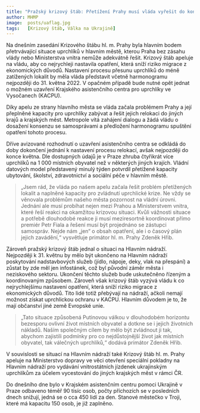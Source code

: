 ```yaml
---
title: "Pražský krizový štáb: Přetížení Prahy musí vláda vyřešit do konce května, asistenční centrum zatím zůstává otevřené"
author: MHMP
image: 	posts/uaflag.jpg
tags:   [Krizový štáb, Válka na Ukrajině]
---
```


Na dnešním zasedání Krizového štábu hl. m. Prahy byla hlavním bodem přetrvávající situace uprchlíků v hlavním městě, kterou Praha bez zásahu vlády nebo Ministerstva vnitra nemůže adekvátně řešit. Krizový štáb apeluje na vládu, aby co nejrychleji nastavila opatření, která sníží riziko migrace z ekonomických důvodů. Nastavení procesu přesunu uprchlíků do méně zatížených lokalit by měla vláda představit včetně harmonogramu nejpozději do 31. května 2022. V opačném případě bude nutné opět jednat o možném uzavření Krajského asistenčního centra pro uprchlíky ve Vysočanech (KACPU).

Díky apelu ze strany hlavního města se vláda začala problémem Prahy a její přeplněné kapacity pro uprchlíky zabývat a řešit jejich relokaci do jiných krajů a krajských měst. Metropole vítá zahájení dialogu a žádá vládu o dosažení konsenzu se samosprávami a předložení harmonogramu spuštění opatření tohoto procesu.

Dříve avizované rozhodnutí o uzavření asistenčního centra se odkládá do doby dokončení jednání k nastavení procesu relokací, avšak nejpozději do konce května. Dle dostupných údajů je v Praze zhruba čtyřikrát více uprchlíků na 1 000 místních obyvatel než v některých jiných krajích. Vládní datových model představený minulý týden potvrdil přetížené kapacity ubytování, školství, zdravotnictví a sociální péče v hlavním městě.

> „Jsem rád, že vláda po našem apelu začala řešit problém přetížených lokalit a naplněné kapacity pro zvládnutí uprchlické krize. Ne vždy se věnovala problémům našeho města pozornost na vládní úrovni. Jednání ale musí probíhat nejen mezi Prahou a Ministerstvem vnitra, které řeší reakci na okamžitou krizovou situaci. Kvůli vážnosti situace a potřebě dlouhodobé reakce ji musí meziresortně koordinovat přímo premiér Petr Fiala a řešení musí být projednáno se zástupci samospráv. Nejde nám „jen“ o obsah opatření, ale i o časový plán jejich zavádění,“ vysvětluje primátor hl. m. Prahy Zdeněk Hřib.

Zároveň pražský krizový štáb jednal o situaci na Hlavním nádraží. Nejpozději k 31. květnu by mělo být ukončeno na Hlavním nádraží poskytování nadstavbových služeb (jídlo, nápoje, deky, vlak na přespání) a zůstat by zde měl jen infostánek, což byl původní záměr města i neziskového sektoru. Ukončení těchto služeb bude uskutečněno řízeným a koordinovaným způsobem. Zároveň však krizový štáb vyzývá vládu k co nejrychlejšímu nastavení opatření, která sníží riziko migrace z ekonomických důvodů. Tito lidé totiž přebývají na nádraží, ačkoli nemají možnost získat uprchlickou ochranu v KACPU. Hlavním důvodem je to, že mají občanství jiné země Evropské unie.

> „Tato situace způsobená Putinovou válkou v dlouhodobém horizontu bezesporu ovlivní život místních obyvatel a dotkne se i jejich životních nákladů. Naším společným cílem by mělo být zvládnout ji tak, abychom zajistili podmínky pro co nejdůstojnější život jak místních obyvatel, tak válečných uprchlíků,“ dodává primátor Zdeněk Hřib.

V souvislosti se situací na Hlavním nádraží také Krizový štáb hl. m. Prahy apeluje na Ministerstvo dopravy ve věci otevření speciální pokladny na Hlavním nádraží pro vydávání vnitrostátních jízdenek ukrajinským uprchlíkům za účelem vycestování do jiných krajských měst v rámci ČR.

Do dnešního dne bylo v Krajském asistenčním centru pomoci Ukrajině v Praze odbaveno téměř 90 tisíc osob, počty příchozích se v posledních dnech snižují, jedná se o cca 450 lidí za den. Stanové městečko v Troji, které má kapacitu 150 osob, je již zaplněno.
